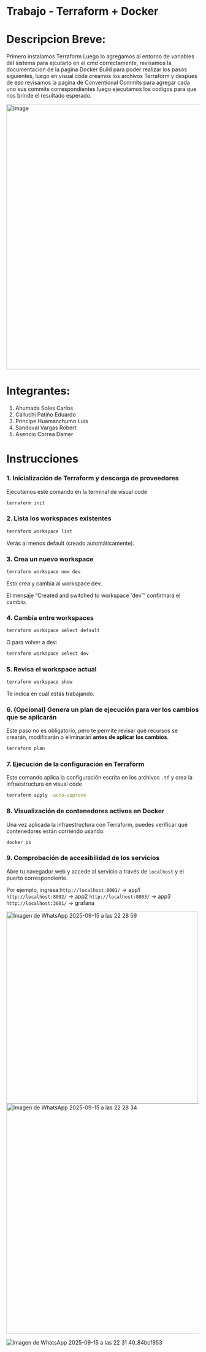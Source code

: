 # Trabajo - Terraform + Docker

# Descripcion Breve:
Primero instalamos Terraform Luego lo agregamos al entorno de variables del sistema para ejcutarlo en el cmd correctamente, revisamos la documentacion de la pagina Docker Build para poder realizar los pasos siguientes, luego en visual code creamos los archivos Terraform y despues de eso revisamos la pagina de Conventional Commits para agregar cada uno sus commits correspondientes luego ejecutamos los codigos para que nos brinde el resultado esperado.

<img width="1241" height="691" alt="image" src="https://github.com/user-attachments/assets/6fd4003f-fe07-4a4d-b2d3-cedee624e9b2" />


# Integrantes:

1. Ahumada Soles Carlos
2. Calluchi Patiño  Eduardo
3. Principe Huamanchumo Luis
4. Sandoval Vargas Robert
5. Asencio Correa Damer

# Instrucciones

### 1. Inicialización de Terraform y descarga de proveedores

Ejecutamos este comando en la terminal de visual code

```bash
terraform init
```
### 2. Lista los workspaces existentes
```bash
terraform workspace list
```

Verás al menos default (creado automáticamente).

### 3. Crea un nuevo workspace
```bash
terraform workspace new dev
```

Esto crea y cambia al workspace dev.

El mensaje “Created and switched to workspace 'dev'” confirmará el cambio.

### 4. Cambia entre workspaces
```bash
terraform workspace select default
```

O para volver a dev:
```bash
terraform workspace select dev
```

### 5. Revisa el workspace actual
```bash
terraform workspace show
```
Te indica en cuál estás trabajando.


### 6. (Opcional) Genera un plan de ejecución para ver los cambios que se aplicarán

Este paso no es obligatorio, pero te permite revisar qué recursos se crearán, modificarán o eliminarán **antes de aplicar los cambios**.

```bash
terraform plan
```

### 7. Ejecución de la configuración en Terraform

Este comando aplica la configuración escrita en los archivos `.tf` y crea la infraestructura en visual code

```bash
terraform apply -auto-approve
```

### 8. Visualización de contenedores activos en Docker

Una vez aplicada la infraestructura con Terraform, puedes verificar qué contenedores están corriendo usando:

```bash
docker ps
```
### 9. Comprobación de accesibilidad de los servicios

Abre tu navegador web y accede al servicio a través de `localhost` y el puerto correspondiente.

Por ejemplo, ingresa:`http://localhost:8001/` -> app1
                     `http://localhost:8002/` -> app2
                     `http://localhost:8003/` -> app3
                     `http://localhost:3001/` -> grafana

                     
<img src="https://github.com/user-attachments/assets/98dabef6-3839-444c-87df-13235149a9d9" alt="Imagen de WhatsApp 2025-09-15 a las 22 28 59" width="500"/>



<img src="https://github.com/user-attachments/assets/e335b7ae-312c-48d6-b841-1d0cccfa2b14" alt="Imagen de WhatsApp 2025-09-15 a las 22 28 34" width="600"/>

![Imagen de WhatsApp 2025-09-15 a las 22 31 40_84bcf953](https://github.com/user-attachments/assets/b9f7cd17-f7f3-4cd1-8d70-24a5b65ccca9)

















